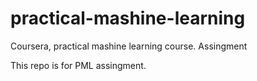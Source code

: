# practical-mashine-learning
Coursera, practical mashine learning course. Assingment

This repo is for PML assingment.
